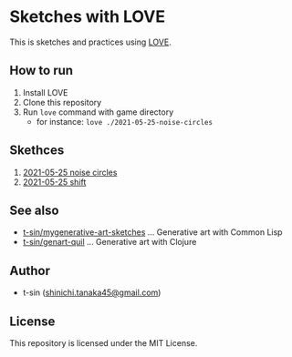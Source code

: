 # Sketches with LOVE

This is sketches and practices using [LOVE](https://love2d.org).

## How to run

1. Install LOVE
2. Clone this repository
3. Run `love` command with game directory
    - for instance: `love ./2021-05-25-noise-circles`

## Skethces

1. [2021-05-25 noise circles](2021-05-25-noise-circles)
2. [2021-05-25 shift](2021-05-25-shift)

## See also

- [t-sin/mygenerative-art-sketches](https://github.com/t-sin/my-generative-art-sketches) ... Generative art with Common Lisp
- [t-sin/genart-quil](https://github.com/t-sin/genart-quil) ... Generative art with Clojure

## Author

- t-sin (<shinichi.tanaka45@gmail.com>)

## License

This repository is licensed under the MIT License.
